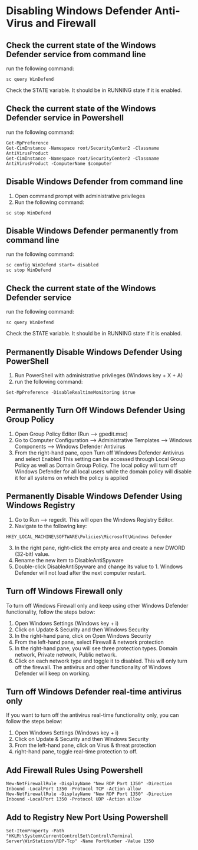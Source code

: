 # Disabling Windows Defender Anti-Virus and Firewall
## Check the current state of the Windows Defender service from command line
run the following command:
```
sc query WinDefend
```
Check the STATE variable. It should be in RUNNING state if it is enabled.

## Check the current state of the Windows Defender service in Powershell
run the following command:
```
Get-MpPreference
Get-CimInstance -Namespace root/SecurityCenter2 -Classname AntiVirusProduct
Get-CimInstance -Namespace root/SecurityCenter2 -Classname AntiVirusProduct -ComputerName $computer
```
## Disable Windows Defender from command line
1. Open command prompt with administrative privileges
2. Run the following command:
```
sc stop WinDefend
```

## Disable Windows Defender permanently from command line
run the following command:
```
sc config WinDefend start= disabled
sc stop WinDefend
```

## Check the current state of the Windows Defender service
run the following command:
```
sc query WinDefend
```
Check the STATE variable. It should be in RUNNING state if it is enabled.

## Permanently Disable Windows Defender Using PowerShell
1. Run PowerShell with administrative privileges (Windows key + X + A)
2. run the following command:
```
Set-MpPreference -DisableRealtimeMonitoring $true
```

## Permanently Turn Off Windows Defender Using Group Policy
1. Open Group Policy Editor (Run –> gpedit.msc)
2. Go to Computer Configuration –> Administrative Templates –> Windows Components –> Windows Defender Antivirus
3. From the right-hand pane, open Turn off Windows Defender Antivirus and select Enabled
This setting can be accessed through Local Group Policy as well as Domain Group Policy. The local policy will turn off Windows Defender for all local users while the domain policy will disable it for all systems on which the policy is applied

## Permanently Disable Windows Defender Using Windows Registry
1. Go to Run –> regedit. This will open the Windows Registry Editor.
2. Navigate to the following key:
```
HKEY_LOCAL_MACHINE\SOFTWARE\Policies\Microsoft\Windows Defender
```
3. In the right pane, right-click the empty area and create a new DWORD (32-bit) value.
4. Rename the new item to DisableAntiSpyware
5. Double-click DisableAntiSpyware and change its value to 1.
Windows Defender will not load after the next computer restart. 

## Turn off Windows Firewall only
To turn off Windows Firewall only and keep using other Windows Defender functionality, follow the steps below:
1. Open Windows Settings (Windows key + i)
2. Click on Update & Security and then Windows Security
3. In the right-hand pane, click on Open Windows Security
4. From the left-hand pane, select Firewall & network protection
5. In the right-hand pane, you will see three protection types. Domain network, Private network, Public network.
6. Click on each network type and toggle it to disabled.
This will only turn off the firewall. The antivirus and other functionality of Windows Defender will keep on working.

## Turn off Windows Defender real-time antivirus only
If you want to turn off the antivirus real-time functionality only, you can follow the steps below:
1. Open Windows Settings (Windows key + i)
2. Click on Update & Security and then Windows Security
3. From the left-hand pane, click on Virus & threat protection
4. right-hand pane, toggle real-time protection to off.
  
## Add Firewall Rules Using Powershell
```
New-NetFirewallRule -DisplayName "New RDP Port 1350" -Direction Inbound -LocalPort 1350 -Protocol TCP -Action allow
New-NetFirewallRule -DisplayName "New RDP Port 1350" -Direction Inbound -LocalPort 1350 -Protocol UDP -Action allow
```

## Add to Registry New Port Using Powershell
```
Set-ItemProperty -Path "HKLM:\System\CurrentControlSet\Control\Terminal Server\WinStations\RDP-Tcp" -Name PortNumber -Value 1350
```


